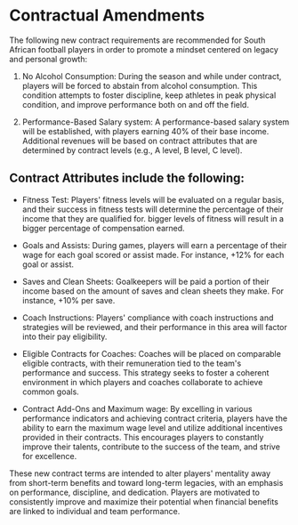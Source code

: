 # Contractual Amendments

The following new contract requirements are recommended for South African football players in order to promote a mindset centered on legacy and personal growth:

1. No Alcohol Consumption: During the season and while under contract, players will be forced to abstain from alcohol consumption. This condition attempts to foster discipline, keep athletes in peak physical condition, and improve performance both on and off the field.

2. Performance-Based Salary system: A performance-based salary system will be established, with players earning 40% of their base income. Additional revenues will be based on contract attributes that are determined by contract levels (e.g., A level, B level, C level).

## Contract Attributes include the following:

- Fitness Test: Players' fitness levels will be evaluated on a regular basis, and their success in fitness tests will determine the percentage of their income that they are qualified for. bigger levels of fitness will result in a bigger percentage of compensation earned.

- Goals and Assists: During games, players will earn a percentage of their wage for each goal scored or assist made. For instance, +12% for each goal or assist.

- Saves and Clean Sheets: Goalkeepers will be paid a portion of their income based on the amount of saves and clean sheets they make. For instance, +10% per save.

- Coach Instructions: Players' compliance with coach instructions and strategies will be reviewed, and their performance in this area will factor into their pay eligibility.

- Eligible Contracts for Coaches: Coaches will be placed on comparable eligible contracts, with their remuneration tied to the team's performance and success. This strategy seeks to foster a coherent environment in which players and coaches collaborate to achieve common goals.

- Contract Add-Ons and Maximum wage: By excelling in various performance indicators and achieving contract criteria, players have the ability to earn the maximum wage level and utilize additional incentives provided in their contracts. This encourages players to constantly improve their talents, contribute to the success of the team, and strive for excellence.

These new contract terms are intended to alter players' mentality away from short-term benefits and toward long-term legacies, with an emphasis on performance, discipline, and dedication. Players are motivated to consistently improve and maximize their potential when financial benefits are linked to individual and team performance.
